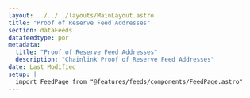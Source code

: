 ```yaml
---
layout: ../../../layouts/MainLayout.astro
title: "Proof of Reserve Feed Addresses"
section: dataFeeds
datafeedtype: por
metadata:
  title: "Proof of Reserve Feed Addresses"
  description: "Chainlink Proof of Reserve Feed Addresses"
date: Last Modified
setup: |
  import FeedPage from "@features/feeds/components/FeedPage.astro"
---
```


<FeedPage dataFeedType="por" />
